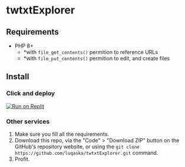 # twtxtExplorer
## Requirements
- PHP 8+
  - *with `file_get_contents()` permition to reference URLs
  - *with `file_put_contents()` permition to edit, and create files

## Install
### Click and deploy
<!-- [![Deploy](https://vercel.com/button)](https://vercel.com/new/project?template=https://github.com/juicyfx/vercel-examples/tree/master/php) -->

[![Run on Replit](https://replit.com/badge/github/luqaska/twtxtExplorer)](https://replit.com/github/luqaska/twtxtExplorer)

<!-- ### Vercel (alt. method)
1. Fork the repository.
2. Go to [Vercel](https://vercel.com).
3. "New Project".
4. Select the fork.
5. "Deploy". -->

### Other services
1. Make sure you fill all the requirements.
2. Download this repo, via the "Code" > "Download ZIP" button on the GitHub's repository website, or using the `git clone https://github.com/luqaska/twtxtExplorer.git` command.
3. Profit.
